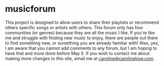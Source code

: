 # musicforum
This project is designed to allow users to share their playlists or recommend others specific songs or artists with others. This forum only has four communities (or genres) because they are all the music I like. If you're like me and struggle with finding new music to enjoy, there are people out there to find something new, or something you are already familiar with!
Also, yes, I am aware that you cannot add comments to any forum, but I am hoping to have that and more done before May 5. If you wish to contact me about making more changes to this site, email me at caroline@carolinelove.com.
